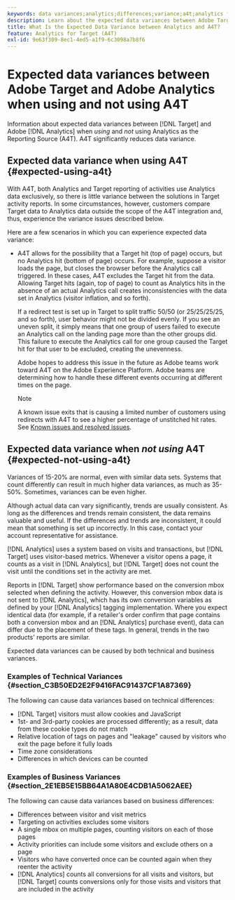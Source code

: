 ```yaml
---
keywords: data variances;analytics;differences;variance;a4t;analytics for target;analytics as the reporting source;discrepancies;discrepancy
description: Learn about the expected data variances between Adobe Target and Analytics when not using Analytics for Target (A4T), which eliminates data variance altogether.
title: What Is the Expected Data Variance between Analytics and A4T?
feature: Analytics for Target (A4T)
exl-id: 9e63f309-8ec1-4ed5-a1f9-6c3098a7b8f6
---
```

# Expected data variances between Adobe Target and Adobe Analytics when using and not using A4T

Information about expected data variances between [!DNL Target] and Adobe [!DNL Analytics] when *using* and *not* using Analytics as the Reporting Source (A4T). A4T significantly reduces data variance.

## Expected data variance when using A4T {#expected-using-a4t}

With A4T, both Analytics and Target reporting of activities use Analytics data exclusively, so there is little variance between the solutions in Target activity reports. In some circumstances, however, customers compare Target data to Analytics data outside the scope of the A4T integration and, thus, experience the variance issues described below.

Here are a few scenarios in which you can experience expected data variance: 

* A4T allows for the possibility that a Target hit (top of page) occurs, but no Analytics hit (bottom of page) occurs. For example, suppose a visitor loads the page, but closes the browser before the Analytics call triggered. In these cases, A4T excludes the Target hit from the data. Allowing Target hits (again, top of page) to count as Analytics hits in the absence of an actual Analytics call creates inconsistencies with the data set in Analytics (visitor inflation, and so forth).

  If a redirect test is set up in Target to split traffic 50/50 (or 25/25/25/25, and so forth), user behavior might not be divided evenly. If you see an uneven split, it simply means that one group of users failed to execute an Analytics call on the landing page more than the other groups did. This failure to execute the Analytics call for one group caused the Target hit for that user to be excluded, creating the unevenness.

  Adobe hopes to address this issue in the future as Adobe teams work toward A4T on the Adobe Experience Platform. Adobe teams are determining how to handle these different events occurring at different times on the page.

  >[!NOTE]
  >
  >A known issue exits that is causing a limited number of customers using redirects with A4T to see a higher percentage of unstitched hit rates. See [Known issues and resolved issues](/help/r-release-notes/known-issues-resolved-issues.md#redirect).

## Expected data variance when *not using* A4T {#expected-not-using-a4t}

Variances of 15-20% are normal, even with similar data sets. Systems that count differently can result in much higher data variances, as much as 35-50%. Sometimes, variances can be even higher.

Although actual data can vary significantly, trends are usually consistent. As long as the differences and trends remain consistent, the data remains valuable and useful. If the differences and trends are inconsistent, it could mean that something is set up incorrectly. In this case, contact your account representative for assistance.

[!DNL Analytics] uses a system based on visits and transactions, but [!DNL Target] uses visitor-based metrics. Whenever a visitor opens a page, it counts as a visit in [!DNL Analytics], but [!DNL Target] does not count the visit until the conditions set in the activity are met.

Reports in [!DNL Target] show performance based on the conversion mbox selected when defining the activity. However, this conversion mbox data is not sent to [!DNL Analytics], which has its own conversion variables as defined by your [!DNL Analytics] tagging implementation. Where you expect identical data (for example, if a retailer's order confirm that page contains both a conversion mbox and an [!DNL Analytics] purchase event), data can differ due to the placement of these tags. In general, trends in the two products' reports are similar.

Expected data variances can be caused by both technical and business variances.

### Examples of Technical Variances {#section_C3B50ED2E2F9416FAC91437CF1A87369}

The following can cause data variances based on technical differences:

* [!DNL Target] visitors must allow cookies and JavaScript 
* 1st- and 3rd-party cookies are processed differently; as a result, data from these cookie types do not match 
* Relative location of tags on pages and "leakage" caused by visitors who exit the page before it fully loads 
* Time zone considerations 
* Differences in which devices can be counted

### Examples of Business Variances {#section_2E1EB5E15BB64A1A80E4CDB1A5062AEE}

The following can cause data variances based on business differences:

* Differences between visitor and visit metrics 
* Targeting on activities excludes some visitors 
* A single mbox on multiple pages, counting visitors on each of those pages 
* Activity priorities can include some visitors and exclude others on a page 
* Visitors who have converted once can be counted again when they reenter the activity 
* [!DNL Analytics] counts all conversions for all visits and visitors, but [!DNL Target] counts conversions only for those visits and visitors that are included in the activity
